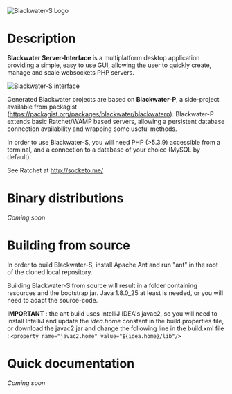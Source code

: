 ![Blackwater-S Logo](https://cloud.githubusercontent.com/assets/5138926/5761991/613bc3a6-9cdf-11e4-826d-fb91557e248e.png)

Description
==============

**Blackwater Server-Interface** is a multiplatform desktop application providing
a simple, easy to use GUI, allowing the user to quickly create, manage and scale
websockets PHP servers.

![Blackwater-S interface](https://cloud.githubusercontent.com/assets/5138926/5761971/4b419e2c-9cdf-11e4-8dc3-9c1ef0baf4a9.png)

Generated Blackwater projects are based on **Blackwater-P**, a side-project
available from packagist (<https://packagist.org/packages/blackwater/blackwaterp>).
Blackwater-P extends basic Ratchet/WAMP based servers, allowing a persistent
database connection availability and wrapping some useful methods.

In order to use Blackwater-S, you will need PHP (>5.3.9) accessible
from a terminal, and a connection to a database of your choice
(MySQL by default).

See Ratchet at <http://socketo.me/>


Binary distributions
==============

*Coming soon*


Building from source
==============

In order to build Blackwater-S, install Apache Ant and run "ant" in the root of
the cloned local repository.

Building Blackwater-S from source will result in a folder containing
resources and the bootstrap jar. Java 1.8.0_25 at least is needed,
or you will need to adapt the source-code.

**IMPORTANT** : the ant build uses IntelliJ IDEA's javac2, so you will need
to install IntelliJ and update the *idea.home* constant in the build.properties
file, or download the javac2 jar and change the following line in the build.xml
file :
``<property name="javac2.home" value="${idea.home}/lib"/>``


Quick documentation
==============

*Coming soon*
